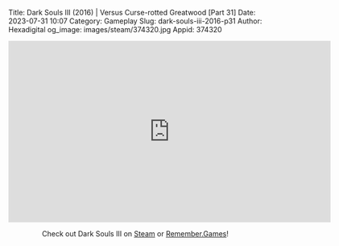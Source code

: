 Title: Dark Souls III (2016) | Versus Curse-rotted Greatwood [Part 31]
Date: 2023-07-31 10:07
Category: Gameplay
Slug: dark-souls-iii-2016-p31
Author: Hexadigital
og_image: images/steam/374320.jpg
Appid: 374320

<center><iframe src="https://www.youtube.com/embed/igVXwHL6WTc?feature=oembed" allow="accelerometer; autoplay; encrypted-media; gyroscope; picture-in-picture" width="640" height="360" frameborder="0"></iframe>

Check out Dark Souls III on [Steam](https://store.steampowered.com/app/374320/?curator_clanid=34633900) or [Remember.Games](https://remember.games/game/340/dark-souls-iii/)!</center>